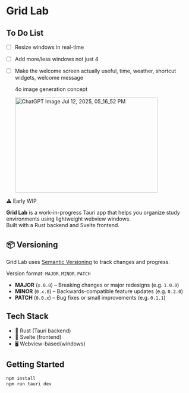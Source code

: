 # Grid Lab

## To Do List
- [ ] Resize windows in real-time
- [ ] Add more/less windows not just 4
- [ ] Make the welcome screen actually useful, time, weather, shortcut widgets, welcome message

    4o image generation concept
    
    <img width="384" height="256" alt="ChatGPT Image Jul 12, 2025, 05_16_52 PM" src="https://github.com/user-attachments/assets/43b44b4f-d372-420a-9f25-16909ffa38da" />

⚠️ Early WIP

**Grid Lab** is a work-in-progress Tauri app that helps you organize study environments using lightweight webview windows.  
Built with a Rust backend and Svelte frontend.

## 📦 Versioning

Grid Lab uses [Semantic Versioning](https://semver.org/) to track changes and progress.

Version format: `MAJOR.MINOR.PATCH`
- **MAJOR** (`x.0.0`) – Breaking changes or major redesigns (e.g. `1.0.0`)
- **MINOR** (`0.x.0`) – Backwards-compatible feature updates (e.g. `0.2.0`)
- **PATCH** (`0.0.x`) – Bug fixes or small improvements (e.g. `0.1.1`)
  

## Tech Stack
- 🦀 Rust (Tauri backend)
- 🧾 Svelte (frontend)
- 🖥️ Webview-based(windows)

## Getting Started
```bash
npm install
npm run tauri dev
```

